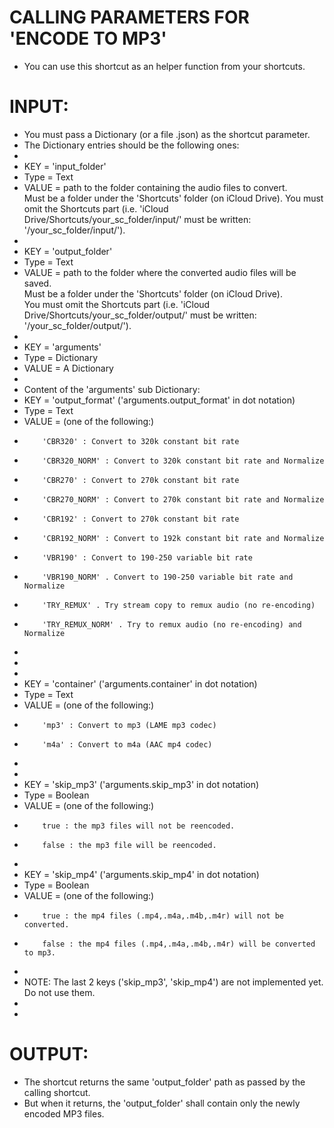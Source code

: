 CALLING PARAMETERS FOR 'ENCODE TO MP3'   
====================================
 - You can use this shortcut as an helper function from your shortcuts.  
  
INPUT:  
=====
 - You must pass a Dictionary (or a file .json) as the shortcut parameter.  
 - The Dictionary entries should be the following ones:  
 -  
 - KEY = 'input_folder'  
 - Type = Text
 - VALUE = path to the folder containing the audio files to convert.  
           Must be a folder under the 'Shortcuts' folder (on iCloud Drive).
		   You must omit the Shortcuts part (i.e. 'iCloud Drive/Shortcuts/your_sc_folder/input/' must be written: '/your_sc_folder/input/').
-  
- KEY = 'output_folder'
- Type = Text
- VALUE = path to the folder where the converted audio files will be saved.  
           Must be a folder under the 'Shortcuts' folder (on iCloud Drive).  
		   You must omit the Shortcuts part (i.e. 'iCloud Drive/Shortcuts/your_sc_folder/output/' must be written: '/your_sc_folder/output/').  
 -   
 - KEY = 'arguments'  
 - Type = Dictionary  
 - VALUE = A Dictionary  
 -  
 - Content of the 'arguments' sub Dictionary:  
 - KEY = 'output_format' ('arguments.output_format' in dot notation)  
 - Type = Text
 - VALUE = (one of the following:)  
 -         'CBR320' : Convert to 320k constant bit rate  
 -         'CBR320_NORM' : Convert to 320k constant bit rate and Normalize   
 -         'CBR270' : Convert to 270k constant bit rate   
 -         'CBR270_NORM' : Convert to 270k constant bit rate and Normalize   
 -         'CBR192' : Convert to 270k constant bit rate  
 -         'CBR192_NORM' : Convert to 192k constant bit rate and Normalize  
 -         'VBR190' : Convert to 190-250 variable bit rate  
 -         'VBR190_NORM' . Convert to 190-250 variable bit rate and Normalize
 -         'TRY_REMUX' . Try stream copy to remux audio (no re-encoding)
 -         'TRY_REMUX_NORM' . Try to remux audio (no re-encoding) and Normalize
 -
 -  
 -  
 - KEY = 'container' ('arguments.container' in dot notation)  
 - Type = Text  
 - VALUE = (one of the following:)   
 -         'mp3' : Convert to mp3 (LAME mp3 codec)   
 -         'm4a' : Convert to m4a (AAC mp4 codec)  
 -  
 -  
 - KEY = 'skip_mp3' ('arguments.skip_mp3' in dot notation)  
 - Type = Boolean  
 - VALUE = (one of the following:)  
 -         true : the mp3 files will not be reencoded.  
 -         false : the mp3 file will be reencoded.  
 -  
 - KEY = 'skip_mp4' ('arguments.skip_mp4' in dot notation)  
 - Type = Boolean  
 - VALUE = (one of the following:)  
 -         true : the mp4 files (.mp4,.m4a,.m4b,.m4r) will not be converted.  
 -         false : the mp4 files (.mp4,.m4a,.m4b,.m4r) will be converted to mp3.  
 -  
 -  NOTE: The last 2 keys ('skip_mp3', 'skip_mp4') are not implemented yet. Do not use them.
 - 
 -  
 OUTPUT:  
 ======
 - The shortcut returns the same 'output_folder' path as passed by the calling shortcut.  
 - But when it returns, the 'output_folder' shall contain only the newly encoded MP3 files.  
   



  
 